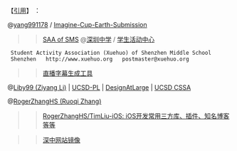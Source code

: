 【[引用](https://go.choong.net/ICES/)】 ：

@[yang991178](https://github.com/yang991178/)  / [Imagine-Cup-Earth-Submission](https://github.com/yang991178/Imagine-Cup-Earth-Submission)

 >> [SAA of SMS](https://github.com/Xuehuo) @[深圳中学](https://shenzhong.net/) / [学生活动中心](https://xuehuo.shenzhong.net/)

  ```
   Student Activity Association (Xuehuo) of Shenzhen Middle School
   Shenzhen   http://www.xuehuo.org   postmaster@xuehuo.org
  ```
 >> [直播字幕生成工具](https://github.com/Xuehuo/BroadcastSubsTool)
 
 @[Liby99 (Ziyang Li)](https://github.com/Liby99) | [UCSD-PL](https://github.com/UCSD-PL) | [DesignAtLarge](https://github.com/DesignAtLarge) | [UCSD CSSA](https://github.com/UCSDCSSA)

 @[RogerZhangHS (Ruoqi Zhang)](https://github.com/RogerZhangHS)
 
 >> [RogerZhangHS/TimLiu-iOS: iOS开发常用三方库、插件、知名博客等等](https://github.com/RogerZhangHS/TimLiu-iOS)

 >> [深中网站镜像](https://github.com/RogerZhangHS/Shenzhong_Webpage_Archive)
